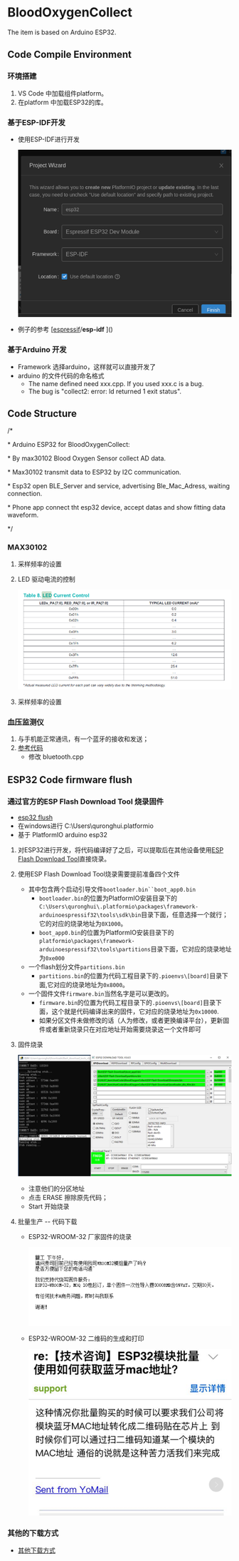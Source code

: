 # BloodOxygenCollect
The item is based on  Arduino ESP32.

## Code Compile Environment

### 环境搭建

1. VS Code 中加载组件platform。
2. 在platform 中加载ESP32的库。

### 基于ESP-IDF开发

- 使用ESP-IDF进行开发

  ![platform.png](https://github.com/quronghui/BloodOxygenCollect/blob/master/photo/platform.png)

- 例子的参考 [[espressif](https://github.com/espressif)/**esp-idf**  ]()

### 基于Arduino 开发

- Framework 选择arduino，这样就可以直接开发了
- arduino 的文件代码的命名格式
  + The name defined need xxx.cpp. If you used xxx.c is a bug. 
  + The bug is "collect2: error: ld returned 1 exit status".

## Code  Structure 

/*

\* Arduino ESP32 for BloodOxygenCollect:

\*    By max30102 Blood Oxygen Sensor collect AD data.

\*    Max30102 transmit data to ESP32 by I2C communication.

\*    Esp32 open BLE_Server and service, advertising Ble_Mac_Adress, waiting connection.

\*    Phone app connect tht esp32 device, accept datas and show fitting data waveform.         

*/

### MAX30102

1. 采样频率的设置

2. LED 驱动电流的控制

   ![platform.png](https://github.com/quronghui/BloodOxygenCollect/blob/master/photo/LED_chorge.png)

3. 采样频率的设置

### 血压监测仪

1. 与手机能正常通讯，有一个蓝牙的接收和发送；
2. [参考代码](https://blog.csdn.net/liwei16611/article/details/80949777)
   + 修改 bluetooth.cpp

## ESP32 Code firmware flush

### 通过官方的ESP Flash Download Tool 烧录固件

+ [esp32 flush](https://blog.csdn.net/Anmore/article/details/81065875)
+ 在windows进行 C:\Users\quronghui\.platformio
+ 基于 PlatformIO arduino esp32

1. 对ESP32进行开发，将代码编译好了之后，可以提取后在其他设备使用[ESP Flash Download Tool](https://www.espressif.com/en/support/download/other-tools)直接烧录。

2. 使用ESP Flash Download Tool烧录需要提前准备四个文件
   + 其中包含两个启动引导文件`bootloader.bin``boot_app0.bin`
     + `bootloader.bin`的位置为PlatformIO安装目录下的`C:\Users\quronghui\.platformio\packages\framework-arduinoespressif32\tools\sdk\bin`目录下面，任意选择一个就行；它的对应的烧录地址为`0X1000`。
     + `boot_app0.bin`的位置为PlatformIO安装目录下的`platformio\packages\framework-arduinoespressif32\tools\partitions`目录下面，它对应的烧录地址为`0xe000` 
   + 一个flash划分文件`partitions.bin`
     + `partitions.bin`的位置为代码工程目录下的`.pioenvs\[board]`目录下面,它对应的烧录地址为`0x8000`。
   + 一个固件文件`firmware.bin`当然名字是可以更改的。
     + `firmware.bin`的位置为代码工程目录下的`.pioenvs\[board]`目录下面，这个就是代码编译出来的固件，它对应的烧录地址为`0x10000`.
     + 如果分区文件未做修改的话（人为修改，或者更换编译平台），更新固件或者重新烧录只在对应地址开始需要烧录这一个文件即可

3. 固件烧录

   ![flushtool.png](https://github.com/quronghui/BloodOxygenCollect/blob/master/photo/flushtool.png)

   + 注意他们的分区地址
   + 点击 ERASE 擦除原先代码；
   + Start 开始烧录

4. 批量生产 -- 代码下载

   + ESP32-WROOM-32 厂家固件的烧录

     ![espwroom.png](https://github.com/quronghui/BloodOxygenCollect/blob/master/photo/espwroom.png)

   + ESP32-WROOM-32 二维码的生成和打印

     ![QR__code.png](https://github.com/quronghui/BloodOxygenCollect/blob/master/photo/QR__code.png)

### 其他的下载方式

+ [其他下载方式](https://blog.csdn.net/qq_24550925/article/details/85334575)